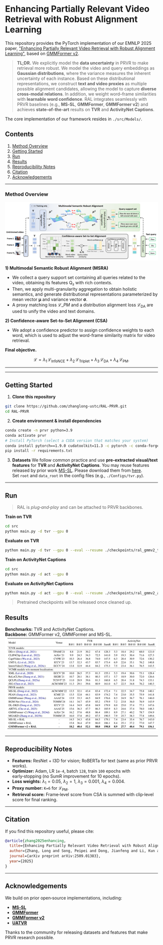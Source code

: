 # Enhancing Partially Relevant Video Retrieval with Robust Alignment Learning

<!-- This repository provides the PyTorch implementation of our 2025 paper **“Enhancing Partially Relevant Video Retrieval with Robust Alignment Learning (RAL)”**.  
RAL is a plug‑and‑play framework that explicitly models **data uncertainty** and performs **confidence‑aware alignment** to improve retrieval robustness under **query ambiguity** and **partial video relevance**. -->

This repository provides the PyTorch implementation of our EMNLP 2025 paper, ["Enhancing Partially Relevant Video Retrieval with Robust Alignment Learning"](https://arxiv.org/abs/2509.01383), based on [GMMFormer v2](https://github.com/huangmozhi9527/GMMFormer_v2).

> **TL;DR.** We explicitly model the **data uncertainty** in PRVR to make retrieval more robust. We model the video and query embeddings as **Gaussian distributions**, where the variance measures the inherent uncertainty of each instance. Based on these distributional representations, we construct **text and video proxies** as multiple possible alignment candidates, allowing the model to capture **diverse cross-modal relations**. In addition, we weight word–frame similarities with **learnable word confidence**. RAL integrates seamlessly with PRVR baselines (e.g., **MS‑SL**, **GMMFormer**, **GMMFormer v2**) and achieves **state‑of‑the‑art** results on **TVR** and **ActivityNet Captions**.


The core implementation of our framework resides in `./src/Models/`.

## Contents
1. [Method Overview](#method-overview)   
2. [Getting Started](#getting-started)
3. [Run](#run) 
5. [Results](#results)  
6. [Reproducibility Notes](#reproducibility-notes)  
7. [Citation](#citation)  
8. [Acknowledgements](#acknowledgements)

---
### Method Overview

![Overview of the proposed framework.](https://raw.githubusercontent.com/zhanglong-ustc/RAL-PRVR/main/fig/main_fig.jpg)
  
**1) Multimodal Semantic Robust Alignment (MSRA)**  
  
- We collect a query support set containing all queries related to the video, obtaining its features $\text{Q}_s$ with rich contexts.  
- Then, we apply multi-granularity aggregation to obtain holistic semantics, and generate distributional representations parameterized by mean vector $\boldsymbol{\mu}$ and variance vector $\boldsymbol{\sigma}$.
- A proxy matching loss $\mathcal{L}\_{PM}$ and a distribution alignment loss $\mathcal{L}_{\mathrm{DA}}$ are used to unify the video and text domains.


**2) Confidence‑aware Set‑to‑Set Alignment (CSA)**  
- We adopt a confidence predictor to assign confidence weights to each word, which is used to adjust the word-frame similarity matrix for video retrieval.

**Final objective.**  
```math
\mathcal{L}
= \lambda_1 \, \mathcal{L}_{\text{InfoNCE}}
+ \lambda_2 \, \mathcal{L}_{\text{Triplet}}
+ \lambda_3 \, \mathcal{L}_{\text{DA}}
+ \lambda_4 \, \mathcal{L}_{\text{PM}}.
```
---
---

## Getting Started

1. **Clone this repository**
```bash
git clone https://github.com/zhanglong-ustc/RAL-PRVR.git
cd RAL-PRVR
```

2. **Create environment & install dependencies**
```bash
conda create -n prvr python=3.9
conda activate prvr
# Install PyTorch (select a CUDA version that matches your system)
conda install pytorch==1.9.0 cudatoolkit=11.3 -c pytorch -c conda-forge
pip install -r requirements.txt
```

3. **Datasets**
We follow common practice and use **pre-extracted visual/text features** for **TVR** and **ActivityNet Captions**. You may reuse features released by prior work [MS-SL](https://github.com/HuiGuanLab/ms-sl). Please download them from [here](https://github.com/HuiGuanLab/ms-sl).   
Set `root` and `data_root` in the config files (e.g., `./Configs/tvr.py`).

---

## Run

> RAL is *plug‑and‑play* and can be attached to PRVR backbones. 

**Train on TVR**
```bash
cd src
python main.py -d tvr --gpu 0
```

**Evaluate on TVR**
```bash
python main.py -d tvr --gpu 0 --eval --resume ./checkpoints/ral_gmmv2_tvr.pth
```

**Train on ActivityNet Captions**
```bash
cd src
python main.py -d act --gpu 0
```

**Evaluate on ActivityNet Captions**
```bash
python main.py -d act --gpu 0 --eval --resume ./checkpoints/ral_gmmv2_act.pth
```

> Pretrained checkpoints will be released once cleaned up.

## Results

**Benchmarks:** TVR and ActivityNet Captions.  
**Backbone:** GMMFormer v2, GMMFormer and MS-SL.
![Overview of the proposed framework.](https://raw.githubusercontent.com/zhanglong-ustc/RAL-PRVR/main/fig/exp.jpg)

---

## Reproducibility Notes

- **Features:** ResNet + I3D for vision; RoBERTa for text (same as prior PRVR works).
- **Optimizer:** Adam, LR `1e-4`, batch `128`, train `100` epochs with early‑stopping (no SumR improvement for 10 epochs).
- **Loss weights:** $\lambda_1=0.05$, $\lambda_2=1$, $\lambda_3=0.001$, $\lambda_4=0.004$.
- **Proxy number:** `K=6` for $\mathcal{L}_{\mathrm{PM}}$.
- **Retrieval score:** Frame‑level score from CSA is summed with clip‑level score for final ranking.

---

## Citation

If you find this repository useful, please cite:

```bibtex
@article{zhang2025enhancing,
  title={Enhancing Partially Relevant Video Retrieval with Robust Alignment Learning},
  author={Zhang, Long and Song, Peipei and Dong, Jianfeng and Li, Kun and Yang, Xun},
  journal={arXiv preprint arXiv:2509.01383},
  year={2025}
}
```

---

## Acknowledgements

We build on prior open‑source implementations, including:
- **[MS‑SL](https://github.com/HuiGuanLab/ms-sl)** 
- **[GMMFormer](https://github.com/gimpong/AAAI24-GMMFormer)** 
- **[GMMFormer v2](https://github.com/huangmozhi9527/GMMFormer_v2)**
- **[UATVR](https://github.com/bofang98/UATVR)**

Thanks to the community for releasing datasets and features that make PRVR research possible.
